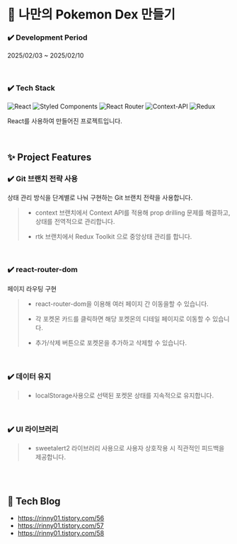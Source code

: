 <!-- ####### 헤더 -->

# :hatching_chick: 나만의 Pokemon Dex 만들기
<!-- ####### 프로젝트 소개 -->

<!-- 기간 -->

### :heavy_check_mark: **Development Period**
2025/02/03 ~ 2025/02/10

<br/>
<!-- 테크 스택 -->

### :heavy_check_mark: **Tech Stack**
![React](https://img.shields.io/badge/react-%2320232a.svg?style=for-the-badge&logo=react&logoColor=%2361DAFB)
![Styled Components](https://img.shields.io/badge/styled--components-DB7093?style=for-the-badge&logo=styled-components&logoColor=white)
![React Router](https://img.shields.io/badge/React_Router-CA4245?style=for-the-badge&logo=react-router&logoColor=white)
![Context-API](https://img.shields.io/badge/Context--Api-000000?style=for-the-badge&logo=react)
![Redux](https://img.shields.io/badge/redux-%23593d88.svg?style=for-the-badge&logo=redux&logoColor=white)

React를 사용하여 만들어진 프로젝트입니다.

<br/>

<!-- ####### 프로젝트 특징 -->

<!-- 제목 -->
## :sparkles: Project Features

<!-- 특징 하나 -->
### :heavy_check_mark: **Git 브랜치 전략 사용**

상태 관리 방식을 단계별로 나눠 구현하는 Git 브랜치 전략을 사용합니다.
> - context 브랜치에서 Context API를 적용해 prop drilling 문제를 해결하고, 상태를 전역적으로 관리합니다.
>
> - rtk 브랜치에서 Redux Toolkit 으로 중앙상태 관리를 합니다.
<br/>

<!-- 특징 둘 -->
### :heavy_check_mark: **react-router-dom**
페이지 라우팅 구현
> - react-router-dom을 이용해 여러 페이지 간 이동을할 수 있습니다.
>
> - 각 포켓몬 카드를 클릭하면 해당 포켓몬의 디테일 페이지로 이동할 수 있습니다.
>
> - 추가/삭제 버튼으로 포켓몬을 추가하고 삭제할 수 있습니다.
>
<br/>
<!-- 특징 셋 -->

### :heavy_check_mark: **데이터 유지**

> - localStorage사용으로 선택된 포켓몬 상태를 지속적으로 유지합니다.

<br/>

### :heavy_check_mark: **UI 라이브러리**

> - sweetalert2 라이브러리 사용으로 사용자 상호작용 시 직관적인 피드백을 제공합니다.

<br/><br/>
## :paperclip: Tech Blog 
- https://rinny01.tistory.com/56
- https://rinny01.tistory.com/57
- https://rinny01.tistory.com/58
